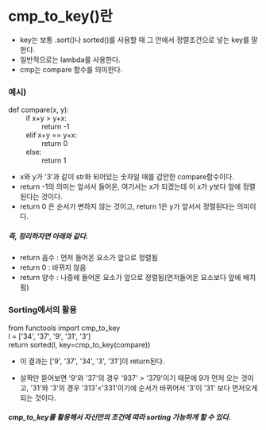 # cmp_to_key()란
 - key는 보통 .sort()나 sorted()를 사용할 때 그 안에서 정렬조건으로 넣는 key를 말한다. 
 - 일반적으로는 lambda를 사용한다.
 - cmp는 compare 함수를 의미한다. 
 
### 예시)
def compare(x, y):     
    &nbsp;&nbsp;&nbsp;&nbsp;&nbsp;&nbsp;&nbsp;&nbsp; if x+y > y+x:   
    &nbsp;&nbsp;&nbsp;&nbsp;&nbsp;&nbsp;&nbsp;&nbsp;&nbsp;&nbsp;&nbsp;&nbsp;&nbsp;&nbsp;&nbsp;&nbsp; return -1  
    &nbsp;&nbsp;&nbsp;&nbsp;&nbsp;&nbsp;&nbsp;&nbsp; elif x+y == y+x:  
    &nbsp;&nbsp;&nbsp;&nbsp;&nbsp;&nbsp;&nbsp;&nbsp;&nbsp;&nbsp;&nbsp;&nbsp;&nbsp;&nbsp;&nbsp;&nbsp; return 0  
    &nbsp;&nbsp;&nbsp;&nbsp;&nbsp;&nbsp;&nbsp;&nbsp; else:  
    &nbsp;&nbsp;&nbsp;&nbsp;&nbsp;&nbsp;&nbsp;&nbsp;&nbsp;&nbsp;&nbsp;&nbsp;&nbsp;&nbsp;&nbsp;&nbsp; return 1
 - x와 y가 '3'과 같이 str화 되어있는 숫자일 때를 감안한 compare함수이다. 
 - return -1의 의미는 앞서서 들어온, 여기서는 x가 되겠는데 이 x가 y보다 앞에 정렬된다는 것이다. 
 - return 0 은 순서가 변하지 않는 것이고, return 1은 y가 앞서서 정렬된다는 의미이다.

##### 즉, 정리하자면 아래와 같다.
 - return 음수 : 먼저 들어온 요소가 앞으로 정렬됨
 - return 0 : 바뀌지 않음
 - return 양수 : 나중에 들어온 요소가 앞으로 정렬됨(먼저들어온 요소보다 앞에 배치됨)

### Sorting에서의 활용
from functools import cmp_to_key   
l = ['34', '37', '9', '31', '3']   
return sorted(l, key=cmp_to_key(compare))
 - 이 결과는 ['9', '37', '34', '3', '31']이 return된다.

 - 살짝만 뜯어보면 '9'와 '37'의 경우 '937' > '379'이기 때문에 9가 먼저 오는 것이고, '31'와 '3'의 경우 '313'<'331'이기에 순서가 바뀌어서 '3'이 '31' 보다 먼저오게 되는 것이다.

##### cmp_to_key를 활용해서 자신만의 조건에 따라 sorting 가능하게 할 수 있다.